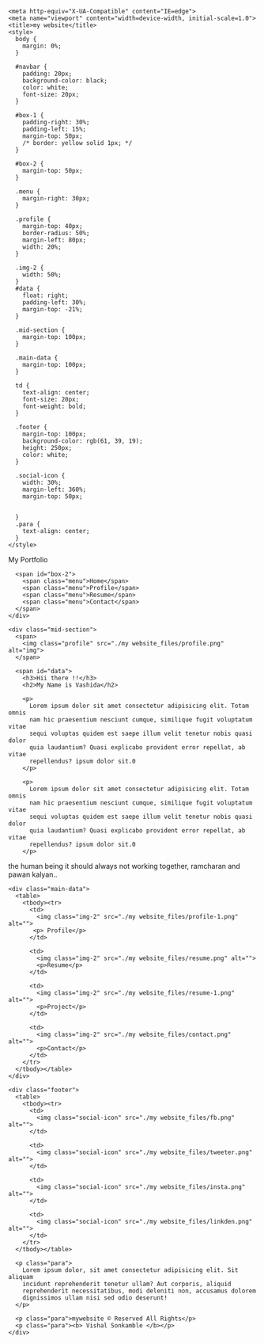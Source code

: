 <!DOCTYPE html>
<!-- saved from url=(0050)https://sonkamblevishal.github.io/firstportfolio1/ -->
    
    <meta http-equiv="X-UA-Compatible" content="IE=edge">
    <meta name="viewport" content="width=device-width, initial-scale=1.0">
    <title>my website</title>
    <style>
      body {
        margin: 0%;
      }

      #navbar {
        padding: 20px;
        background-color: black;
        color: white;
        font-size: 20px;
      }

      #box-1 {
        padding-right: 30%;
        padding-left: 15%;
        margin-top: 50px;
        /* border: yellow solid 1px; */
      }

      #box-2 {
        margin-top: 50px;
      }

      .menu {
        margin-right: 30px;
      }

      .profile {
        margin-top: 40px;
        border-radius: 50%;
        margin-left: 80px;
        width: 20%;
      }

      .img-2 {
        width: 50%;
      }
      #data {
        float: right;
        padding-left: 30%;
        margin-top: -21%;
      }

      .mid-section {
        margin-top: 100px;
      }

      .main-data {
        margin-top: 100px;
      }

      td {
        text-align: center;
        font-size: 20px;
        font-weight: bold;
      }

      .footer {
        margin-top: 100px;
        background-color: rgb(61, 39, 19);
        height: 250px;
        color: white;
      }

      .social-icon {
        width: 30%;
        margin-left: 360%;
        margin-top: 50px;

    
      }
      .para {
        text-align: center;
      }
    </style>
  </head>

  <body>
    <div id="navbar">
      <span id="box-1">
        <span>My Portfolio</span>
      </span>

      <span id="box-2">
        <span class="menu">Home</span>
        <span class="menu">Profile</span>
        <span class="menu">Resume</span>
        <span class="menu">Contact</span>
      </span>
    </div>

    <div class="mid-section">
      <span>
        <img class="profile" src="./my website_files/profile.png" alt="img">
      </span>

      <span id="data">
        <h3>Hii there !!</h3>
        <h2>My Name is Vashida</h2>

        <p>
          Lorem ipsum dolor sit amet consectetur adipisicing elit. Totam omnis
          nam hic praesentium nesciunt cumque, similique fugit voluptatum vitae
          sequi voluptas quidem est saepe illum velit tenetur nobis quasi dolor
          quia laudantium? Quasi explicabo provident error repellat, ab vitae
          repellendus? ipsum dolor sit.0
        </p>

        <p>
          Lorem ipsum dolor sit amet consectetur adipisicing elit. Totam omnis
          nam hic praesentium nesciunt cumque, similique fugit voluptatum vitae
          sequi voluptas quidem est saepe illum velit tenetur nobis quasi dolor
          quia laudantium? Quasi explicabo provident error repellat, ab vitae
          repellendus? ipsum dolor sit.0
        </p>
<p>
  the human being it should always not working together, ramcharan and pawan kalyan..
      </span>
    </div>

    <div class="main-data">
      <table>
        <tbody><tr>
          <td>
            <img class="img-2" src="./my website_files/profile-1.png" alt="">
           <p> Profile</p> 
          </td>

          <td>
            <img class="img-2" src="./my website_files/resume.png" alt="">
            <p>Resume</p> 
          </td>

          <td>
            <img class="img-2" src="./my website_files/resume-1.png" alt="">
            <p>Project</p>
          </td>

          <td>
            <img class="img-2" src="./my website_files/contact.png" alt="">
            <p>Contact</p>
          </td>
        </tr>
      </tbody></table>
    </div>

    <div class="footer">
      <table>
        <tbody><tr>
          <td>
            <img class="social-icon" src="./my website_files/fb.png" alt="">
          </td>

          <td>
            <img class="social-icon" src="./my website_files/tweeter.png" alt="">
          </td>

          <td>
            <img class="social-icon" src="./my website_files/insta.png" alt="">
          </td>

          <td>
            <img class="social-icon" src="./my website_files/linkden.png" alt="">
          </td>
        </tr>
      </tbody></table>

      <p class="para">
        Lorem ipsum dolor, sit amet consectetur adipisicing elit. Sit aliquam
        incidunt reprehenderit tenetur ullam? Aut corporis, aliquid
        reprehenderit necessitatibus, modi deleniti non, accusamus dolorem
        dignissimos ullam nisi sed odio deserunt!
      </p>

      <p class="para">mywebsite © Reserved All Rights</p>
      <p class="para"><b> Vishal Sonkamble </b></p>
    </div>
  

</body></html>
